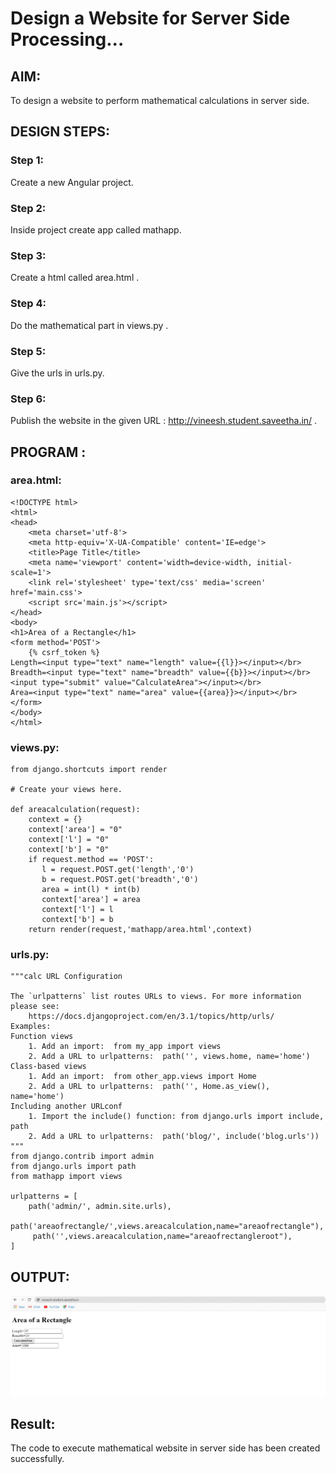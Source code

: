 # Design a Website for Server Side Processing...

## AIM:
To design a website to perform mathematical calculations in server side.

## DESIGN STEPS:

### Step 1:
Create a new Angular project.

### Step 2:
Inside project create app called mathapp.

### Step 3:
Create a html called area.html .

### Step 4:
Do the mathematical part in views.py .

### Step 5:
Give the urls in urls.py.

### Step 6:
Publish the website in the given URL : http://vineesh.student.saveetha.in/ .

## PROGRAM :
### area.html:
```
<!DOCTYPE html>
<html>
<head>
    <meta charset='utf-8'>
    <meta http-equiv='X-UA-Compatible' content='IE=edge'>
    <title>Page Title</title>
    <meta name='viewport' content='width=device-width, initial-scale=1'>
    <link rel='stylesheet' type='text/css' media='screen' href='main.css'>
    <script src='main.js'></script>
</head>
<body>
<h1>Area of a Rectangle</h1>
<form method='POST'>
    {% csrf_token %}
Length=<input type="text" name="length" value={{l}}></input></br>
Breadth=<input type="text" name="breadth" value={{b}}></input></br>
<input type="submit" value="CalculateArea"></input></br>
Area=<input type="text" name="area" value={{area}}></input></br>
</form>
</body>
</html>
```

### views.py:
```
from django.shortcuts import render

# Create your views here.

def areacalculation(request):
    context = {}
    context['area'] = "0"
    context['l'] = "0"
    context['b'] = "0"
    if request.method == 'POST':
       l = request.POST.get('length','0')
       b = request.POST.get('breadth','0')
       area = int(l) * int(b)
       context['area'] = area
       context['l'] = l
       context['b'] = b
    return render(request,'mathapp/area.html',context)
```

### urls.py:
```
"""calc URL Configuration

The `urlpatterns` list routes URLs to views. For more information please see:
    https://docs.djangoproject.com/en/3.1/topics/http/urls/
Examples:
Function views
    1. Add an import:  from my_app import views
    2. Add a URL to urlpatterns:  path('', views.home, name='home')
Class-based views
    1. Add an import:  from other_app.views import Home
    2. Add a URL to urlpatterns:  path('', Home.as_view(), name='home')
Including another URLconf
    1. Import the include() function: from django.urls import include, path
    2. Add a URL to urlpatterns:  path('blog/', include('blog.urls'))
"""
from django.contrib import admin
from django.urls import path
from mathapp import views

urlpatterns = [
    path('admin/', admin.site.urls),
    path('areaofrectangle/',views.areacalculation,name="areaofrectangle"),
     path('',views.areacalculation,name="areaofrectangleroot"),
]
```
## OUTPUT:
![serverside](output1.png)

## Result:
The code to execute mathematical website in server side has been created successfully.
